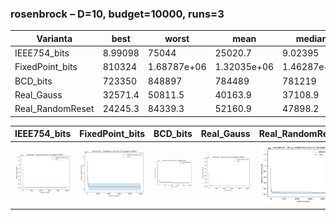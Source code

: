 ### rosenbrock – D=10, budget=10000, runs=3

| Varianta | best | worst | mean | median | std |
|----------|----------|-------|------|--------|-----|
| IEEE754_bits | 8.99098 | 75044 | 25020.7 | 9.02395 | 43321.5 |
| FixedPoint_bits | 810324 | 1.68787e+06 | 1.32035e+06 | 1.46287e+06 | 455801 |
| BCD_bits | 723350 | 848897 | 784489 | 781219 | 62837.7 |
| Real_Gauss | 32571.4 | 50811.5 | 40163.9 | 37108.9 | 9496.05 |
| Real_RandomReset | 24245.3 | 84339.3 | 52160.9 | 47898.2 | 30272.9 |

| IEEE754_bits | FixedPoint_bits | BCD_bits | Real_Gauss | Real_RandomReset |
| --- | --- | --- | --- | --- |
| ![IEEE754_bits](IEEE754_bits.png) | ![FixedPoint_bits](FixedPoint_bits.png) | ![BCD_bits](BCD_bits.png) | ![Real_Gauss](Real_Gauss.png) | ![Real_RandomReset](Real_RandomReset.png) |
